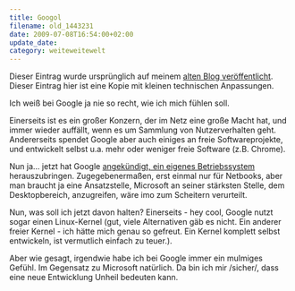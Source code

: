 ```yaml
---
title: Googol
filename: old_1443231
date: 2009-07-08T16:54:00+02:00
update_date:
category: weiteweitewelt
---
```

Dieser Eintrag wurde ursprünglich auf meinem [alten Blog veröffentlicht](https://stu.blogger.de/stories/1443231/). Dieser Eintrag hier ist eine Kopie mit kleinen technischen Anpassungen.

Ich weiß bei Google ja nie so recht, wie ich mich fühlen soll.

Einerseits ist es ein großer Konzern, der im Netz eine große Macht hat, und immer wieder auffällt, wenn es um Sammlung von Nutzerverhalten geht.
Andererseits spendet Google aber auch einiges an freie Softwareprojekte, und entwickelt selbst u.a. mehr oder weniger freie Software (z.B. Chrome).

Nun ja… jetzt hat Google [angekündigt, ein eigenes Betriebssystem](http://tech.slashdot.org/story/09/07/08/0953238/Google-Announces-Chrome-OS-For-Release-Mid-2010?art_pos=4) herauszubringen. Zugegebenermaßen, erst einmal nur für Netbooks, aber man braucht ja eine Ansatzstelle, Microsoft an seiner stärksten Stelle, dem Desktopbereich, anzugreifen, wäre imo zum Scheitern verurteilt.

Nun, was soll ich jetzt davon halten? Einerseits - hey cool, Google nutzt sogar einen Linux-Kernel (gut, viele Alternativen gäb es nicht. Ein anderer freier Kernel - ich hätte mich genau so gefreut. Ein Kernel komplett selbst entwickeln, ist vermutlich einfach zu teuer.).

Aber wie gesagt, irgendwie habe ich bei Google immer ein mulmiges Gefühl. Im Gegensatz zu Microsoft natürlich. Da bin ich mir /sicher/, dass eine neue Entwicklung Unheil bedeuten kann.
